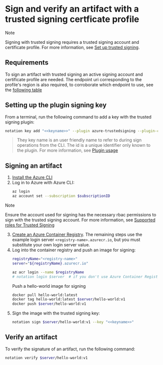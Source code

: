 # Sign and verify an artifact with a trusted signing certficate profile

> [!NOTE]
> Signing with trusted signing requires a trusted signing account and certificate profile. For more information, see [Set up trusted signing](https://learn.microsoft.com/en-us/azure/trusted-signing/quickstart).

## Requirements

To sign an artifact with trusted signing an active  signing account and certificate profile are needed. The endpoint uri corresponding to the profile's region is also required, to corroborate which endpoint to use, see the [following table](https://learn.microsoft.com/en-us/azure/trusted-signing/quickstart?tabs=registerrp-portal%2Caccount-portal%2Corgvalidation%2Ccertificateprofile-portal%2Cdeleteresources-portal#azure-regions-that-support-trusted-signing)

## Setting up the plugin signing key

From a terminal, run the following command to add a key with the trusted signing plugin:

```sh
notation key add "<<keyname>>" --plugin azure-trustedsigning --plugin-config accountName="<<trustedSigningAccount>>" --plugin-config certProfile="<<certificateProfile>>" --plugin-config baseUrl="<<endpointUri>>" --id "<<keyid>>"
```

> They key name is an user friendly name to refer to during sign operations from the CLI. The id is a unique identifier only known to the plugin. For more information, see [Plugin usage](https://github.com/notaryproject/specifications/blob/v1.0.0/specs/plugin-extensibility.md#using-a-plugin-for-signing)


## Signing an artifact

1. [Install the Azure CLI](https://learn.microsoft.com/cli/azure/install-azure-cli)
2. Log in to Azure with Azure CLI:
   ```sh
   az login
   az account set --subscription $subscriptionID
   ```
> [!NOTE]
> Ensure the account used for signing has the necessary rbac permissions to sign with the trusted signing account.
> For more information, see [Supported roles for Trusted Signing](https://learn.microsoft.com/en-us/azure/trusted-signing/tutorial-assign-roles#supported-roles-for-trusted-signing)
3. [Create an Azure Container Registry](https://learn.microsoft.com/azure/container-registry/container-registry-get-started-portal?tabs=azure-cli). The remaining steps use the example login server `<registry-name>.azurecr.io`, but you must substitute your own login server value.
4. Log into the container registry and push an image for signing:
   ```sh
   registryName="<registry-name>"
   server="${registryName}.azurecr.io"

   az acr login --name $registryName
   # notation login $server  # if you don't use Azure Container Registry
   ```
   Push a hello-world image for signing
   ```sh
   docker pull hello-world:latest
   docker tag hello-world:latest $server/hello-world:v1
   docker push $server/hello-world:v1
   ```
5. Sign the image with the trusted signing key:
   ```sh
   notation sign $server/hello-world:v1 --key "<<keyname>>"
   ```

## Verify an artifact

To verify the signature of an artifact, run the following command:

```sh
notation verify $server/hello-world:v1
```
